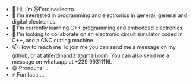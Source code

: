 - 👋 Hi, I’m @Ferdinaelectro
- 👀 I’m interested in programming and electronics in general, general and digital electronics.
- 🌱 I’m currently learning C++ programming and embedded electronics.
- 💞️ I’m looking to collaborate on an electronic circuit simulator coded in C++, and a CNC cutting machine.
- 📫 How to reach me To join me you can send me a message on my github, or at atiferdinand31@gmail.com. You can also send me a message on whatsapp at +229 99311116.
- 😄 Pronouns: ...
- ⚡ Fun fact: ...

<!---
Ferdinaelectro/Ferdinaelectro is a ✨ special ✨ repository because its `README.md` (this file) appears on your GitHub profile.
You can click the Preview link to take a look at your changes.
--->
